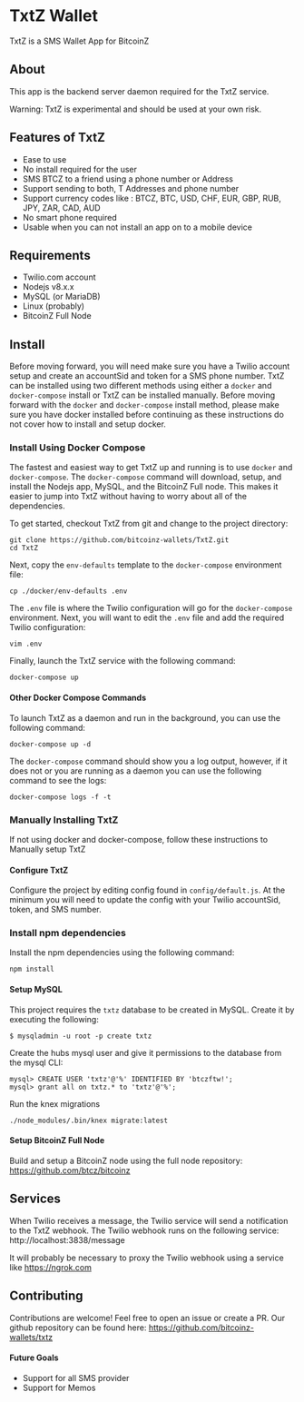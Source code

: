 # TxtZ Wallet
TxtZ is a SMS Wallet App for BitcoinZ

## About

This app is the backend server daemon required for the TxtZ service.

Warning: TxtZ is experimental and should be used at your own risk.

## Features of TxtZ

* Ease to use
* No install required for the user
* SMS BTCZ to a friend using a phone number or Address
* Support sending to both, T Addresses and phone number
* Support currency codes like : BTCZ, BTC, USD, CHF, EUR, GBP, RUB, JPY, ZAR, CAD, AUD
* No smart phone required
* Usable when you can not install an app on to a mobile device

## Requirements

* Twilio.com account
* Nodejs v8.x.x
* MySQL (or MariaDB)
* Linux (probably)
* BitcoinZ Full Node

## Install
Before moving forward, you will need make sure you have a Twilio account setup
and create an accountSid and token for a SMS phone number. TxtZ can be installed
using two different methods using either a `docker` and `docker-compose` install
or TxtZ can be installed manually. Before moving forward with the `docker` and
`docker-compose` install method,  please make sure you have docker installed
before continuing as these instructions do not cover how to install and setup
docker.

### Install Using Docker Compose
The fastest and easiest way to get TxtZ up and running is to use `docker` and
`docker-compose`. The `docker-compose` command will download, setup, and install
the Nodejs app, MySQL, and the BitcoinZ Full node. This makes it easier to jump
into TxtZ without having to worry about all of the dependencies.

To get started, checkout TxtZ from git and change to the project directory:

    git clone https://github.com/bitcoinz-wallets/TxtZ.git
    cd TxtZ

Next, copy the `env-defaults` template to the `docker-compose` environment file:

    cp ./docker/env-defaults .env

The `.env` file is where the Twilio configuration will go for the `docker-compose`
environment. Next, you will want to edit the `.env` file and add the required
Twilio configuration:

    vim .env

Finally, launch the TxtZ service with the following command:

    docker-compose up

#### Other Docker Compose Commands

To launch TxtZ as a daemon and run in the background, you can use the following
command:

    docker-compose up -d

The `docker-compose` command should show you a log output, however, if it does
not or you are running as a daemon you can use the following command to see the
logs:

    docker-compose logs -f -t


### Manually Installing TxtZ
If not using docker and docker-compose, follow these instructions to Manually
setup TxtZ

#### Configure TxtZ
Configure the project by editing config found in `config/default.js`. At the minimum
you will need to update the config with your Twilio accountSid, token, and SMS number.

### Install npm dependencies
Install the npm dependencies using the following command:
```
npm install
```

#### Setup MySQL
This project requires the `txtz` database to be created in MySQL. Create it by
executing the following:

    $ mysqladmin -u root -p create txtz

Create the hubs mysql user and give it permissions to the database from the mysql CLI:

    mysql> CREATE USER 'txtz'@'%' IDENTIFIED BY 'btczftw!';
    mysql> grant all on txtz.* to 'txtz'@'%';

Run the knex migrations

    ./node_modules/.bin/knex migrate:latest

#### Setup BitcoinZ Full Node
Build and setup a BitcoinZ node using the full node repository:
https://github.com/btcz/bitcoinz

## Services
When Twilio receives a message, the Twilio service will send a notification to
the TxtZ webhook. The Twilio webhook runs on the following service:
http://localhost:3838/message

It will probably be necessary to proxy the Twilio webhook using a service like
https://ngrok.com

## Contributing
Contributions are welcome! Feel free to open an issue or create a PR. Our github
repository can be found here: https://github.com/bitcoinz-wallets/txtz

#### Future Goals
* Support for all SMS provider
* Support for Memos
